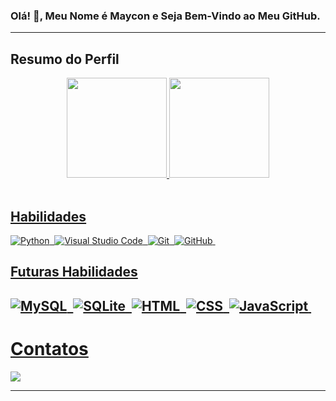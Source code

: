 


### Olá! 👋, Meu Nome é Maycon e Seja Bem-Vindo ao Meu GitHub.

---

## Resumo do Perfil

<div align="center">
  <a href="https://github.com/MayconCoutinho">
  <img height="160em" src="https://github-readme-stats.vercel.app/api?username=MayconCoutinho&show_icons=true&theme=tokyonight&include_all_commits=true&count_private=true"/>
  <img height="160em" src="https://github-readme-stats.vercel.app/api/top-langs/?username=MayconCoutinho&layout=compact&langs_count=7&theme=tokyonight"/>

 
    
</div>
    
  
<div style="display: inline_block"><br>

## Habilidades
  


  
![Python](https://img.shields.io/badge/-Python-2b2b2b?style=for-the-badge&logo=Python)&nbsp;
![Visual Studio Code](https://img.shields.io/badge/-Visual%20Studio%20Code-2b2b2b?style=for-the-badge&logo=visual-studio-code&logoColor=007ACC)&nbsp;
![Git](https://img.shields.io/badge/-Git-2b2b2b?style=for-the-badge&logo=git)&nbsp;
![GitHub](https://img.shields.io/badge/-GitHub-2b2b2b?style=for-the-badge&logo=github)&nbsp;
  
## Futuras Habilidades
  
![MySQL](https://img.shields.io/badge/-MySQL-2b2b2b?style=for-the-badge&logo=MySQL)&nbsp;
![SQLite](https://img.shields.io/badge/-SQLite-2b2b2b?style=for-the-badge&logo=sqlite)&nbsp;
![HTML](https://img.shields.io/badge/-HTML-2b2b2b?style=for-the-badge&logo=HTML5)&nbsp;
![CSS](https://img.shields.io/badge/-CSS-2b2b2b?style=for-the-badge&logo=CSS3&logoColor=1572B6)&nbsp;
![JavaScript](https://img.shields.io/badge/-JavaScript-2b2b2b?style=for-the-badge&logo=javascript)&nbsp;
---
# Contatos
  

<div> 

<a href="https://www.linkedin.com/in/maycon-coutinho/"><img src="https://img.shields.io/badge/LinkedIn-0077B5?style=for-the-badge&logo=linkedin&logoColor=white"></a>

---
